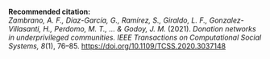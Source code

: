 <b>Recommended citation:</b><br>
<i>Zambrano, A. F., Díaz-García, G., Ramírez, S., Giraldo, L. F., Gonzalez-Villasanti, H., Perdomo, M. T., ... & Godoy, J. M.</i> (2021). 
<i>Donation networks in underprivileged communities.</i> 
<i>IEEE Transactions on Computational Social Systems, 8</i>(1), 76–85. 
<a href="https://doi.org/10.1109/TCSS.2020.3037148">https://doi.org/10.1109/TCSS.2020.3037148</a>
